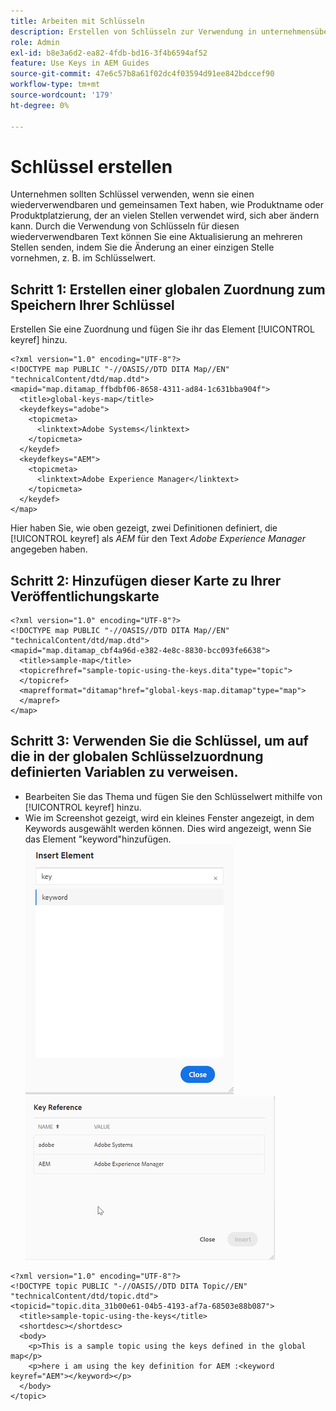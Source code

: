 ```yaml
---
title: Arbeiten mit Schlüsseln
description: Erstellen von Schlüsseln zur Verwendung in unternehmensübergreifenden Inhalten
role: Admin
exl-id: b8e3a6d2-ea82-4fdb-bd16-3f4b6594af52
feature: Use Keys in AEM Guides
source-git-commit: 47e6c57b8a61f02dc4f03594d91ee842bdccef90
workflow-type: tm+mt
source-wordcount: '179'
ht-degree: 0%

---
```


# Schlüssel erstellen

Unternehmen sollten Schlüssel verwenden, wenn sie einen wiederverwendbaren und gemeinsamen Text haben, wie Produktname oder Produktplatzierung, der an vielen Stellen verwendet wird, sich aber ändern kann. Durch die Verwendung von Schlüsseln für diesen wiederverwendbaren Text können Sie eine Aktualisierung an mehreren Stellen senden, indem Sie die Änderung an einer einzigen Stelle vornehmen, z. B. im Schlüsselwert.

## Schritt 1: Erstellen einer globalen Zuordnung zum Speichern Ihrer Schlüssel

Erstellen Sie eine Zuordnung und fügen Sie ihr das Element [!UICONTROL keyref] hinzu.

```
<?xml version="1.0" encoding="UTF-8"?>
<!DOCTYPE map PUBLIC "-//OASIS//DTD DITA Map//EN" "technicalContent/dtd/map.dtd">
<mapid="map.ditamap_ffbdbf06-8658-4311-ad84-1c631bba904f">
  <title>global-keys-map</title>
  <keydefkeys="adobe">
    <topicmeta>
      <linktext>Adobe Systems</linktext>
    </topicmeta>
  </keydef>
  <keydefkeys="AEM">
    <topicmeta>
      <linktext>Adobe Experience Manager</linktext>
    </topicmeta>
  </keydef>
</map>
```

Hier haben Sie, wie oben gezeigt, zwei Definitionen definiert, die [!UICONTROL keyref] als _AEM_ für den Text _Adobe Experience Manager_ angegeben haben.

## Schritt 2: Hinzufügen dieser Karte zu Ihrer Veröffentlichungskarte

```
<?xml version="1.0" encoding="UTF-8"?>
<!DOCTYPE map PUBLIC "-//OASIS//DTD DITA Map//EN" "technicalContent/dtd/map.dtd">
<mapid="map.ditamap_cbf4a96d-e382-4e8c-8830-bcc093fe6638">
  <title>sample-map</title>
  <topicrefhref="sample-topic-using-the-keys.dita"type="topic">
  </topicref>
  <maprefformat="ditamap"href="global-keys-map.ditamap"type="map">
  </mapref>
</map>
```

## Schritt 3: Verwenden Sie die Schlüssel, um auf die in der globalen Schlüsselzuordnung definierten Variablen zu verweisen.

+ Bearbeiten Sie das Thema und fügen Sie den Schlüsselwert mithilfe von [!UICONTROL keyref] hinzu.
+ Wie im Screenshot gezeigt, wird ein kleines Fenster angezeigt, in dem Keywords ausgewählt werden können. Dies wird angezeigt, wenn Sie das Element &quot;keyword&quot;hinzufügen.
  ![Element einfügen](assets/insert_element.png)
  ![key ref](assets/key_ref.png)

```
<?xml version="1.0" encoding="UTF-8"?>
<!DOCTYPE topic PUBLIC "-//OASIS//DTD DITA Topic//EN" "technicalContent/dtd/topic.dtd">
<topicid="topic.dita_31b00e61-04b5-4193-af7a-68503e88b087">
  <title>sample-topic-using-the-keys</title>
  <shortdesc></shortdesc>
  <body>
    <p>This is a sample topic using the keys defined in the global map</p>
    <p>here i am using the key definition for AEM :<keyword keyref="AEM"></keyword></p>
  </body>
</topic>
```
